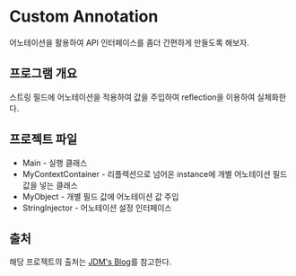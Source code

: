 # Custom Annotation어노테이션을 활용하여 API 인터페이스를 좀더 간편하게 만들도록 해보자.##  프로그램 개요스트링 필드에 어노테이션을 적용하여 값을 주입하여 reflection을 이용하여 실체화한다.## 프로젝트 파일* Main - 실행 클래스* MyContextContainer - 리플렉션으로 넘어온 instance에 개별 어노테이션 필드값을 넣는 클래스* MyObject -  개별 필드 값에 어노테이션 값 주입* StringInjector - 어노테이션 설정 인터페이스## 출처해당 프로젝트의 출처는 [JDM's Blog](http://jdm.kr/blog/216)를 참고한다.